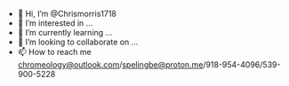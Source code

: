 - 👋 Hi, I’m @Chrismorris1718
- 👀 I’m interested in ...
- 🌱 I’m currently learning ...
- 💞️ I’m looking to collaborate on ...
- 📫 How to reach me chromeology@outlook.com/spelingbe@proton.me/918-954-4096/539-900-5228

<!---
Chrismorris1718/Chrismorris1718 is a ✨ special ✨ repository because its `README.md` (this file) appears on your GitHub profile.
You can click the Preview link to take a look at your changes.
--->
